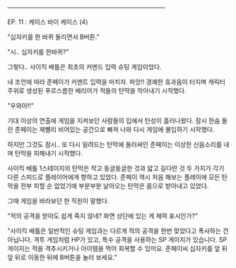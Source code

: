 ────────────────────────────────────

EP. 11 : 케이스 바이 케이스 (4)

"십자키를 한 바퀴 돌리면서 B버튼."

"시.. 십자키를 한바퀴?"

그렇다.. 사이킥 배틀은 최초의 커멘드 입력 슈팅 게임이었다.

내 조언에 따라 준페이가 커멘트 입력을 마치자. 파앙!! 경쾌한 효과음이 터지며 캐릭터 주위로 생성된 푸르스름한 베리어가 적들의 탄막을 막아내기 시작했다.

"우와아!!"

기대 이상의 연출에 게임을 지켜보던 사람들의 입에서 탄성이 흘러나왔다. 잠시 한숨 돌린 준페이는 재빨리 비어있는 공간으로 빠져 나와 다시 게임에 몰입하기 시작했다.

하지만 그것도 잠시.. 또 다시 밀려드는 탄막에 둘러싸인 준페이는 이상한 신음소리를 내며 탄막을 피해내기 시작했다.

사이킥 배틀 1스테이지의 탄막은 작고 동글동글한 것과 얇고 길다란 것 두 가지가 각기 다른 스피드로 플레이어에게 향하고 있었다. 준페이 역시 처음 해보는 플레이에 모든 탄막을 전부 피할 순 없었기에 부분부분 날아오는 탄막은 몸으로 받아내고 있었다. 

그때 게임을 바라보던 한 직원이 말했다. 

"적의 공격을 받아도 쉽게 죽지 않네? 화면 상단에 있는 게 체력 표시인가?"

"사이킥 배틀은 일반적인 슈팅 게임과는 다르게 적의 공격을 한번 맞았다고 폭사하는 건 아닙니다. 격투 게임처럼 HP가 있고, 특수 공격을 사용하는 SP 게이지가 있습니다. SP게이지는 적을 격추시키거나 아이템을 먹어 회복할 수 있어요. 준페이씨 십자키를 앞 뒤 앞 뒤로 이동한 뒤에 B버튼을 눌러 보세요."